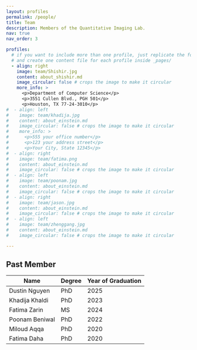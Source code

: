 ```yaml
---
layout: profiles
permalink: /people/
title: Team
description: Members of the Quantitative Imaging Lab.
nav: true
nav_order: 3

profiles:
  # if you want to include more than one profile, just replicate the following block
  # and create one content file for each profile inside _pages/
  - align: right
    image: team/Shishir.jpg
    content: about_shishir.md
    image_circular: false # crops the image to make it circular
    more_info: >
      <p>Department of Computer Science</p>
      <p>3551 Cullen Blvd., PGH 501</p>
      <p>Houston, TX 77-24-3010</p>
#  - align: left
#    image: team/khadija.jpg
#    content: about_einstein.md
#    image_circular: false # crops the image to make it circular
#    more_info: >
#      <p>555 your office number</p>
#      <p>123 your address street</p>
#      <p>Your City, State 12345</p>
#  - align: right
#    image: team/fatima.png
#    content: about_einstein.md
#    image_circular: false # crops the image to make it circular
#  - align: left
#    image: team/poonam.jpg
#    content: about_einstein.md
#    image_circular: false # crops the image to make it circular
#  - align: right
#    image: team/jason.jpg
#    content: about_einstein.md
#    image_circular: false # crops the image to make it circular
#  - align: left
#    image: team/zhenggang.jpg
#    content: about_einstein.md
#    image_circular: false # crops the image to make it circular

---
```

<div class="container">
<h2> Past Member</h2>
<table>
  <thead>
    <tr>
      <th>Name</th>
      <th>Degree</th>
      <th>Year of Graduation</th>
    </tr>
  </thead>
  <tbody>
    <tr>
      <td>Dustin Nguyen</td>
      <td>PhD</td>
      <td>2025</td>
    </tr>
    <tr>
      <td>Khadija Khaldi</td>
      <td>PhD</td>
      <td>2023</td>
    </tr>
    <tr>
      <td>Fatima Zarin</td>
      <td>MS</td>
      <td>2024</td>
    </tr>
    <tr>
      <td>Poonam Beniwal</td>
      <td>PhD</td>
      <td>2022</td>
    </tr>
    <tr>
      <td>Miloud Aqqa</td>
      <td>PhD</td>
      <td>2020</td>
    </tr>
    <tr>
      <td>Fatima Daha</td>
      <td>PhD</td>
      <td>2020</td>
    </tr>
  </tbody>
</table>
</div>